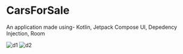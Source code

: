 # CarsForSale
An application made using- 
Kotlin,
Jetpack Compose UI,
Depedency Injection,
Room

![d1](https://user-images.githubusercontent.com/101662350/236760284-41daf394-129e-4e79-b621-5fe6d90a24de.jpg)
![d2](https://user-images.githubusercontent.com/101662350/236760394-2eef592c-de25-418d-8577-e3ea50b77378.jpg)
